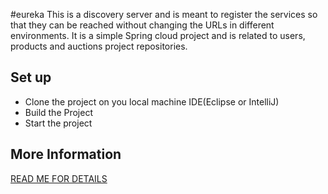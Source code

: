#eureka
This is a discovery server and is meant to register the services so that they can be reached without changing the URLs in different environments.
It is a simple Spring cloud project and is related to users, products and auctions project repositories.

## Set up

- Clone the project on you local machine IDE(Eclipse or IntelliJ)
- Build the Project
- Start the project

## More Information
[READ ME FOR DETAILS](https://github.com/gaurravkumar/staticArtifacts/blob/main/BID%20SYSTEM.docx)

